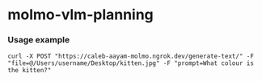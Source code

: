 # molmo-vlm-planning

### Usage example

```
curl -X POST "https://caleb-aayam-molmo.ngrok.dev/generate-text/" -F "file=@/Users/username/Desktop/kitten.jpg" -F "prompt=What colour is the kitten?"
```